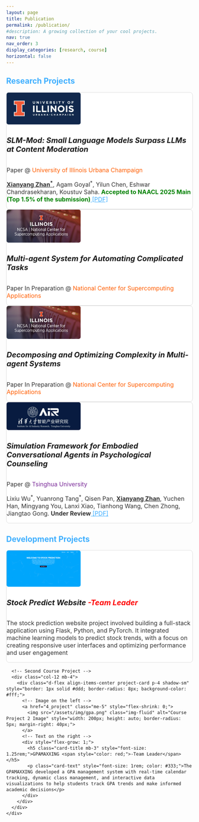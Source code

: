 ```yaml
---
layout: page
title: Publication
permalink: /publication/
#description: A growing collection of your cool projects.
nav: true
nav_order: 3
display_categories: [research, course]
horizontal: false
---
```




<!-- pages/projects.md -->

<div class="projects">
  <!-- Research Projects Section -->
<h2 class="category mb-4"><span style="color: #3fafff;">Research Projects</span></h2>
  <div class="container">
    <div class="row mb-4">
      <!-- First Research Project -->
      <div class="col-12 mb-4">
        <div class="d-flex align-items-center project-card p-4 shadow-sm" style="border: 1px solid #ddd; border-radius: 8px; background-color: #fff;">
          <!-- Image on the left -->
          <a href="1_project" class="me-5" style="flex-shrink: 0;">
            <img src="/assets/img/UIUC.png" class="img-fluid" alt="Research Project 1 Image" style="width: 200px; height: auto; border-radius: 5px; margin-right: 40px;">
          </a>
          <!-- Text on the right -->
          <div style="flex-grow: 1;">
            <h5 class="card-title mb-3" style="font-size: 1.25rem;">SLM-Mod: Small Language Models Surpass LLMs at Content Moderation</h5>
            <p class="card-text" style="font-size: 1rem; color: #333;">Paper @ <span style="color: #ff5f05;">University of Illinois Urbana Champaign</span> </p>
              <p class="card-text" style="font-size: 1rem; color: #333;"><u><b>Xianyang Zhan<sup>*</sup></b></u>, Agam Goyal<sup>*</sup>, Yilun Chen, Eshwar Chandrasekharan, Koustuv Saha. <b style="color: green;">Accepted to NAACL 2025 Main (Top 1.5% of the submission)</b><a href="https://arxiv.org/pdf/2410.13155" style="color: #3fafff;"> [PDF]</a></p>
          </div>
        </div>
      </div>
      <!-- Second Research Project -->
      <div class="col-12 mb-4">
        <div class="d-flex align-items-center project-card p-4 shadow-sm" style="border: 1px solid #ddd; border-radius: 8px; background-color: #fff;">
          <!-- Image on the left -->
          <a href="2_project" class="me-5" style="flex-shrink: 0;">
            <img src="/assets/img/ncsa.png" class="img-fluid" alt="Research Project 2 Image" style="width: 200px; height: auto; border-radius: 5px; margin-right: 40px;">
          </a>
          <!-- Text on the right -->
          <div style="flex-grow: 1;">
            <h5 class="card-title mb-3" style="font-size: 1.25rem;">Multi-agent System for Automating Complicated Tasks</h5>
            <p class="card-text" style="font-size: 1rem; color: #333;">Paper In Preparation @ <span style="color: #ff5f05;">National Center for Supercomputing Applications</span> </p>
          </div>
        </div> 
      </div>
        <!-- Fourth Research Project -->
      <div class="col-12 mb-4">
        <div class="d-flex align-items-center project-card p-4 shadow-sm" style="border: 1px solid #ddd; border-radius: 8px; background-color: #fff;">
          <!-- Image on the left -->
          <a href="2_project" class="me-5" style="flex-shrink: 0;">
            <img src="/assets/img/ncsa.png" class="img-fluid" alt="Research Project 2 Image" style="width: 200px; height: auto; border-radius: 5px; margin-right: 40px;">
          </a>
          <!-- Text on the right -->
          <div style="flex-grow: 1;">
            <h5 class="card-title mb-3" style="font-size: 1.25rem;">Decomposing and Optimizing Complexity in Multi-agent Systems</h5>
            <p class="card-text" style="font-size: 1rem; color: #333;">Paper In Preparation @ <span style="color: #ff5f05;">National Center for Supercomputing Applications</span> </p>
          </div>
        </div> 
      </div>
            <!-- Third Research Project -->
      <div class="col-12 mb-4">
        <div class="d-flex align-items-center project-card p-4 shadow-sm" style="border: 1px solid #ddd; border-radius: 8px; background-color: #fff;">
          <!-- Image on the left -->
          <a href="1_project" class="me-5" style="flex-shrink: 0;">
            <img src="/assets/img/AIR.png" class="img-fluid" alt="Research Project 3 Image" style="width: 200px; height: auto; border-radius: 5px; margin-right: 40px;">
          </a>
          <!-- Text on the right -->
          <div style="flex-grow: 1;">
            <h5 class="card-title mb-3" style="font-size: 1.25rem;">Simulation Framework for Embodied Conversational Agents in Psychological Counseling</h5>
            <p class="card-text" style="font-size: 1rem; color: #333;">Paper @ <span style="color: #7c2e9a;">Tsinghua University</span> </p>
            <p class="card-text" style="font-size: 1rem; color: #333;">Lixiu Wu<sup>*</sup>, Yuanrong Tang<sup>*</sup>, Qisen Pan, <u><b>Xianyang Zhan</b></u>, Yuchen Han, Mingyang You, Lanxi Xiao, Tianhong Wang, Chen Zhong, Jiangtao Gong. <b>Under Review</b><a href="https://arxiv.org/pdf/2410.22041v1" style="color: #3fafff;"> [PDF]</a></p>
          </div>
        </div>
      </div>
    </div>
  </div>
  
  <!-- Course Projects Section -->
  <h2 class="category mb-4"><span style="color: #3fafff;">Development Projects</span></h2>
  <div class="container">
    <div class="row mb-4">
      <!-- First Course Project -->
      <div class="col-12 mb-4">
        <div class="d-flex align-items-center project-card p-4 shadow-sm" style="border: 1px solid #ddd; border-radius: 8px; background-color: #fff;">
          <!-- Image on the left -->
          <a href="3_project" class="me-5" style="flex-shrink: 0;">
            <img src="/assets/img/stock_welcome.jpg" class="img-fluid" alt="Course Project 1 Image" style="width: 200px; height: auto; border-radius: 5px; margin-right: 40px;">
          </a>
          <!-- Text on the right -->
          <div style="flex-grow: 1;">
            <h5 class="card-title mb-3" style="font-size: 1.25rem;">Stock Predict Website <span style="color: red;">-Team Leader</span> </h5>
            <p class="card-text" style="font-size: 1rem; color: #333;">The stock prediction website project involved building a full-stack application using Flask, Python, and PyTorch. It integrated machine learning models to predict stock trends, with a focus on creating responsive user interfaces and optimizing performance and user engagement​</p>
          </div>
        </div>
      </div>
      
      <!-- Second Course Project -->
      <div class="col-12 mb-4">
        <div class="d-flex align-items-center project-card p-4 shadow-sm" style="border: 1px solid #ddd; border-radius: 8px; background-color: #fff;">
          <!-- Image on the left -->
          <a href="4_project" class="me-5" style="flex-shrink: 0;">
            <img src="/assets/img/gpa.png" class="img-fluid" alt="Course Project 2 Image" style="width: 200px; height: auto; border-radius: 5px; margin-right: 40px;">
          </a>
          <!-- Text on the right -->
          <div style="flex-grow: 1;">
            <h5 class="card-title mb-3" style="font-size: 1.25rem;">GPAMAXXING <span style="color: red;">-Team Leader</span></h5>
            <p class="card-text" style="font-size: 1rem; color: #333;">The GPAMAXXING developed a GPA management system with real-time calendar tracking, dynamic class management, and interactive data visualizations to help students track GPA trends and make informed academic decisions​</p>
          </div>
        </div>
      </div>
    </div>
  </div>
</div>
